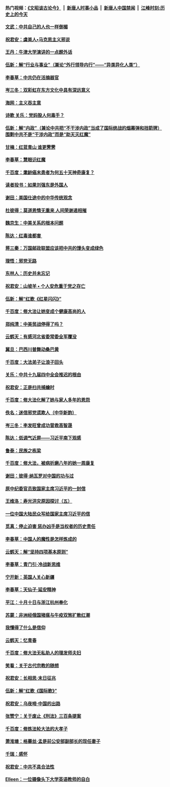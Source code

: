 #### 热门视频：[《文昭谈古论今》](https://github.com/gfw-breaker/wenzhao/blob/master/README.md?t=11071833) &nbsp;|&nbsp; [新唐人时事小品](https://github.com/gfw-breaker/ntdtv-comedy/blob/master/README.md?t=11071833) &nbsp;|&nbsp; [新唐人中国禁闻](https://github.com/gfw-breaker/ntdtv-news/blob/master/README.md?t=11071833) &nbsp;|&nbsp; [江峰时刻:历史上的今天](https://github.com/gfw-breaker/today-in-history/blob/master/README.md?t=11071833) 

#### [文武：中共自己的人也一样倒楣](../pages/nsc993/n10835647.md?t=11071833) 

#### [祝君安：虞美人•马克思主义邪说](../pages/nsc993/n10835625.md?t=11071833) 

#### [王丹：牛津大学演讲的一点题外话](../pages/nsc993/n10835528.md?t=11071833) 

#### [伍新：解“行业与事业”（兼论“外行领导内行”——“异类异化人类”）](../pages/nsc993/n10835462.md?t=11071833) 

#### [李春草：中共仍在活摘器官](../pages/nsc993/n10832561.md?t=11071833) 

#### [岑三冬：双彩虹在东方文化中具有深远意义](../pages/nsc993/n10832544.md?t=11071833) 

#### [海网：主义吞主意](../pages/nsc993/n10832535.md?t=11071833) 

#### [诗歌 关乐：党妈毁人何毒手？](../pages/nsc993/n10832529.md?t=11071833) 

#### [伍新：解“内政”（兼论中共把“不干涉内政”当成了国际统战的烟幕弹和挡箭牌）围剿中共不是“干涉内政”而是“助天灭红魔”](../pages/nsc993/n10832509.md?t=11071833) 

#### [甘楠：红蓝青山 谁更霁霁](../pages/nsc993/n10832450.md?t=11071833) 

#### [李春草：慧眼识红魔](../pages/nsc993/n10832442.md?t=11071833) 

#### [千百度：耄龄癌末患者为何五十天神奇康复？](../pages/nsc993/n10831080.md?t=11071833) 

#### [读者投书：如果刘强东是外国人](../pages/nsc993/n10830359.md?t=11071833) 

#### [谢田：美国仕途中的中华传统观念](../pages/nsc993/n10829531.md?t=11071833) 

#### [杜彼得：莫道恩情无重来 人间荣谢递相摧](../pages/nsc993/n10829091.md?t=11071833) 

#### [魏京生：中美关系的根本问题](../pages/nsc993/n10829082.md?t=11071833) 

#### [陈达：红毒谁都害 ](../pages/nsc993/n10829076.md?t=11071833) 

#### [蒋三秦：万国邮政联盟应该把中共的馒头变成绿色](../pages/nsc993/n10827005.md?t=11071833) 

#### [理悟：邪党无路](../pages/nsc993/n10826984.md?t=11071833) 

#### [东林人：历史并未忘记](../pages/nsc993/n10826926.md?t=11071833) 

#### [祝君安：山坡羊 • 个人安危重于党之存亡](../pages/nsc993/n10825597.md?t=11071833) 

#### [伍新：解“红歌《红星闪闪》”](../pages/nsc993/n10825564.md?t=11071833) 

#### [千百度：修大法让她变成个健康高尚的人](../pages/nsc993/n10825160.md?t=11071833) 

#### [郑纯清：中美贸战停得了吗？](../pages/nsc993/n10825061.md?t=11071833) 

#### [云鹤天：有感河北省委常委全军覆没](../pages/nsc993/n10824597.md?t=11071833) 

#### [冀旦：巴西川普舞动桑巴黄](../pages/nsc993/n10822176.md?t=11071833) 

#### [千百度：大法弟子让浪子回头](../pages/nsc993/n10819975.md?t=11071833) 

#### [关乐：中共十九届四中全会推迟的根由](../pages/nsc993/n10819308.md?t=11071833) 

#### [祝君安：正是扫共捕蟾时](../pages/nsc993/n10819271.md?t=11071833) 

#### [千百度：修大法化解了她与家人多年的恩怨](../pages/nsc993/n10817526.md?t=11071833) 

#### [佚名：迷信邪党谎欺人（中华新韵）](../pages/nsc993/n10815555.md?t=11071833) 

#### [岑三冬：李发旺曾成功营救高智晟](../pages/nsc993/n10815539.md?t=11071833) 

#### [陈达：低调气近屏——习近平南下观感](../pages/nsc993/n10815525.md?t=11071833) 

#### [鲁泰：民族之栋梁](../pages/nsc993/n10815500.md?t=11071833) 

#### [千百度：修大法，被病折磨八年的她一周康复](../pages/nsc993/n10814999.md?t=11071833) 

#### [谢田：彼得‧纳瓦罗对中国的功与过](../pages/nsc993/n10812731.md?t=11071833) 

#### [原中纪委官员致国家主席习近平的一封信](../pages/nsc993/n10814849.md?t=11071833) 

#### [王维洛：寿光洪灾原因探讨（五）](../pages/nsc993/n10814744.md?t=11071833) 

#### [一位中国大陆民众写给国家主席习近平的信](../pages/nsc993/n10813495.md?t=11071833) 

#### [觅真：停止迫害 惩办凶手是当权者的历史责任](../pages/nsc993/n10811677.md?t=11071833) 

#### [李春草：中国人的魔性是怎样炼成的](../pages/nsc993/n10811622.md?t=11071833) 

#### [云鹤天：解“坚持四项基本原则”](../pages/nsc993/n10810743.md?t=11071833) 

#### [李春草：青门引·冷战新思维](../pages/nsc993/n10810733.md?t=11071833) 

#### [宁开新：英国人关心新疆](../pages/nsc993/n10809847.md?t=11071833) 

#### [李春草：天仙子‧延安精神](../pages/nsc993/n10807053.md?t=11071833) 

#### [平江：十月十日与浙江杭州奉化](../pages/nsc993/n10807043.md?t=11071833) 

#### [苏蒙：非洲经俄国猪瘟与牛疫双煞扩散红潮](../pages/nsc993/n10807031.md?t=11071833) 

#### [我懂得了什么是信仰](../pages/nsc993/n10801554.md?t=11071833) 

#### [云鹤天：忆青春](../pages/nsc993/n10802146.md?t=11071833) 

#### [千百度：修大法无私助人的理发师夫妇](../pages/nsc993/n10802411.md?t=11071833) 

#### [笑看：关于古代宗教的随想](../pages/nsc993/n10802156.md?t=11071833) 

#### [祝君安：长相思‧末日征兆](../pages/nsc993/n10802141.md?t=11071833) 

#### [伍新：解“红歌《国际歌》”](../pages/nsc993/n10800387.md?t=11071833) 

#### [祝君安：乌夜啼‧中国的出路](../pages/nsc993/n10800368.md?t=11071833) 

#### [张赞宁：关于废止《刑法》三百条提案](../pages/nsc993/n10800416.md?t=11071833) 

#### [千百度：修炼法轮大法的大孝子](../pages/nsc993/n10799615.md?t=11071833) 

#### [萧淮塘：格蕾丝‧孟是前公安部副部长的现任妻子](../pages/nsc993/n10799586.md?t=11071833) 

#### [千瑞：感怀](../pages/nsc993/n10799581.md?t=11071833) 

#### [祝君安：中共不具合法性](../pages/nsc993/n10798264.md?t=11071833) 

#### [EIleen：一位摄像头下大学英语教师的自白](../pages/nsc993/n10797002.md?t=11071833) 

